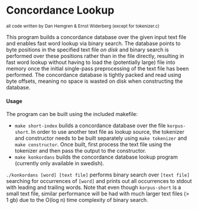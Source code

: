 # Concordance Lookup
<sup>all code written by Dan Hemgren & Ernst Widerberg (except for tokenizer.c)</sup>


This program builds a concordance database over the given input text file and enables fast word lookup via binary search.
The database points to byte positions in the specified text file _on disk_ and binary search is performed over these positions rather than in the file directly, resulting in fast word lookup without having to load the (potentially large) file into memory once the initial single-pass preprocessing of the text file has been performed. The concordance database is tightly packed and read using byte offsets, meaning no space is wasted on disk when constructing the database.

#### Usage

The program can be built using the included makefile:

* `make short-index` builds a concordance database over the file `korpus-short`. In order to use another text file as lookup source, the tokenizer and constructor needs to be built separately using `make tokenizer` and `make constructor`. Once built, first process the text file using the tokenizer and then pass the output to the constructor. 
* `make konkordans` builds the concordance database lookup program (currently only available in swedish). 

`./konkordans [word] [text file]` performs binary search over `[text file]` searching for occurrences of `[word]` and prints out all occurrences to stdout with leading and trailing words. Note that even though `korpus-short` is a small text file, similar performance will be had with much larger text files (> 1 gb) due to the O(log n) time complexity of binary search. 